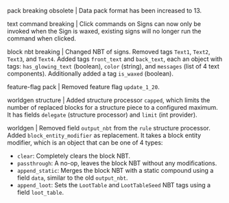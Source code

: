 pack breaking obsolete | Data pack format has been increased to 13.

text command breaking | Click commands on Signs can now only be invoked when the Sign is waxed, existing signs will no longer run the command when clicked.

block nbt breaking | Changed NBT of signs. Removed tags `Text1`, `Text2`, `Text3`, and `Text4`. Added tags `front_text` and `back_text`, each an object with tags: `has_glowing_text` (boolean), `color` (string), and `messages` (list of 4 text components). Additionally added a tag `is_waxed` (boolean).

feature-flag pack | Removed feature flag `update_1_20`.

worldgen structure | Added structure processor `capped`, which limits the number of replaced blocks for a structure piece to a configured maximum. It has fields `delegate` (structure processor) and `limit` (int provider).

worldgen | Removed field `output_nbt` from the `rule` structure processor. Added `block_entity_modifier` as replacement. It takes a block entity modifier, which is an object that can be one of 4 types:
* `clear`: Completely clears the block NBT.
* `passthrough`: A no-op, leaves the block NBT without any modifications.
* `append_static`: Merges the block NBT with a static compound using a field `data`, similar to the old `output_nbt`.
* `append_loot`: Sets the `LootTable` and `LootTableSeed` NBT tags using a field `loot_table`.
